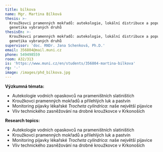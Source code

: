 ```yaml
---
title: bilkova
name: Mgr. Martina Bílková
thesis: >-
  Kroužkovci pramenných mokřadů: autekologie, lokální distribuce a populační 
  genetika vybraných druhů
thesisEn: >-
  Kroužkovci pramenných mokřadů: autekologie, lokální distribuce a populační 
  genetika vybraných druhů
supervisor: 'doc. RNDr. Jana Schenková, Ph.D.'
email: 356804@mail.muni.cz
phone: 549498559
room: A32/313
is: 'https://www.muni.cz/en/students/356804-martina-bilkova'
rg: '-'
image: /images/phd_bilkova.jpg
---
```

<div class="cz">

**Výzkumná témata:**

* Autekologie vodních opaskovců na prameništních slatiništích
* Kroužkovci pramenných mokřadů a přilehlých luk a pastvin
* Monitoring pijavky lékařské _Trocheta cylindrica_: naše největší pijavice
* Vliv technického zasněžování na drobné kroužkovce v Krkonoších
</div>

<div class="en">

**Research topics:**

* Autekologie vodních opaskovců na prameništních slatiništích
* Kroužkovci pramenných mokřadů a přilehlých luk a pastvin
* Monitoring pijavky lékařské _Trocheta cylindrica_: naše největší pijavice
* Vliv technického zasněžování na drobné kroužkovce v Krkonoších
</div>
